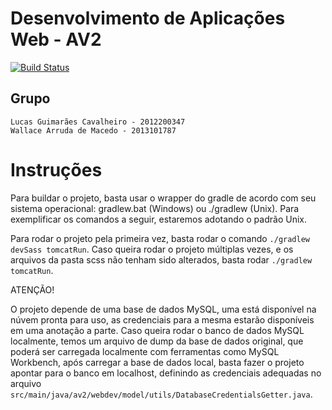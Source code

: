 # Desenvolvimento de Aplicações Web - AV2

[![Build Status](https://travis-ci.org/lgcavalheiro/webdev-av2.svg?branch=master)](https://travis-ci.org/lgcavalheiro/webdev-av2)

## Grupo

    Lucas Guimarães Cavalheiro - 2012200347
    Wallace Arruda de Macedo - 2013101787

# Instruções

Para buildar o projeto, basta usar o wrapper do gradle de acordo com seu sistema operacional: gradlew.bat (Windows) ou ./gradlew (Unix). Para exemplificar os comandos a seguir, estaremos adotando o padrão Unix.

Para rodar o projeto pela primeira vez, basta rodar o comando `./gradlew devSass tomcatRun`. Caso queira rodar o projeto múltiplas vezes, e os arquivos da pasta scss não tenham sido alterados, basta rodar `./gradlew tomcatRun`.

ATENÇÃO!

O projeto depende de uma base de dados MySQL, uma está disponível na núvem pronta para uso, as credenciais para a mesma estarão disponíveis em uma anotação a parte. Caso queira rodar o banco de dados MySQL localmente, temos um arquivo de dump da base de dados original, que poderá ser carregada localmente com ferramentas como MySQL Workbench, após carregar a base de dados local, basta fazer o projeto apontar para o banco em localhost, definindo as credenciais adequadas no arquivo `src/main/java/av2/webdev/model/utils/DatabaseCredentialsGetter.java`.